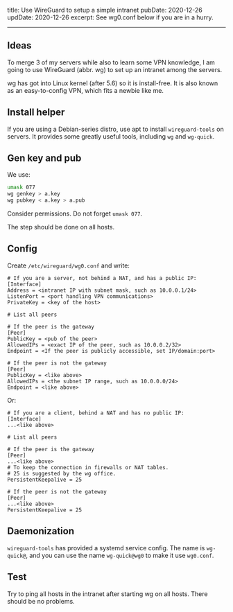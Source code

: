 title: Use WireGuard to setup a simple intranet
pubDate: 2020-12-26
updDate: 2020-12-26
excerpt: See wg0.conf below if you are in a hurry.

---

## Ideas

To merge 3 of my servers while also to learn some VPN knowledge,
I am going to use WireGuard (abbr. wg) to set up an intranet among the servers.

wg has got into Linux kernel (after 5.6) so it is install-free.
It is also known as an easy-to-config VPN, which fits a newbie like me.

## Install helper

If you are using a Debian-series distro,
use apt to install `wireguard-tools` on servers.
It provides some greatly useful tools, including `wg` and `wg-quick`.

## Gen key and pub

We use:

```bash
umask 077
wg genkey > a.key
wg pubkey < a.key > a.pub
```

Consider permissions. Do not forget `umask 077`.

The step should be done on all hosts.

## Config

Create `/etc/wireguard/wg0.conf` and write:

```
# If you are a server, not behind a NAT, and has a public IP:
[Interface]
Address = <intranet IP with subnet mask, such as 10.0.0.1/24>
ListenPort = <port handling VPN communications>
PrivateKey = <key of the host>

# List all peers

# If the peer is the gateway
[Peer]
PublicKey = <pub of the peer>
AllowedIPs = <exact IP of the peer, such as 10.0.0.2/32>
Endpoint = <If the peer is publicly accessible, set IP/domain:port>

# If the peer is not the gateway
[Peer]
PublicKey = <like above>
AllowedIPs = <the subnet IP range, such as 10.0.0.0/24>
Endpoint = <like above>
```

Or:

```
# If you are a client, behind a NAT and has no public IP:
[Interface]
...<like above>

# List all peers

# If the peer is the gateway
[Peer]
...<like above>
# To keep the connection in firewalls or NAT tables.
# 25 is suggested by the wg office.
PersistentKeepalive = 25

# If the peer is not the gateway
[Peer]
...<like above>
PersistentKeepalive = 25
```

## Daemonization

`wireguard-tools` has provided a systemd service config.
The name is `wg-quick@`, and you can use the name `wg-quick@wg0`
to make it use `wg0.conf`.

## Test

Try to ping all hosts in the intranet after starting wg on all hosts.
There should be no problems.
